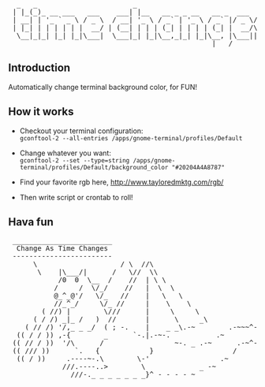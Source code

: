 

<pre>
  _   _                       _
 | |_(_)_ __ ___   ___    ___| |__   __ _ _ __   __ _  ___  ___
 | __| | '_ ` _ \ / _ \  / __| '_ \ / _` | '_ \ / _` |/ _ \/ __|
 | |_| | | | | | |  __/ | (__| | | | (_| | | | | (_| |  __/\__ \
  \__|_|_| |_| |_|\___|  \___|_| |_|\__,_|_| |_|\__, |\___||___/
                                                 |___/
</pre>

## Introduction
Automatically change terminal background color, for FUN!

## How it works
* Checkout your terminal configuration:  
`gconftool-2 --all-entries /apps/gnome-terminal/profiles/Default`

* Change whatever you want:  
`gconftool-2 --set --type=string /apps/gnome-terminal/profiles/Default/background_color "#20204A4A8787"`

* Find your favorite rgb here, <http://www.tayloredmktg.com/rgb/>

* Then write script or crontab to roll!

## Hava fun
<pre>
 ________________________
  Change As Time Changes 
 ------------------------
      \                    / \  //\
       \    |\___/|      /   \//  \\
            /0  0  \__  /    //  | \ \    
           /     /  \/_/    //   |  \  \  
           @_^_@'/   \/_   //    |   \   \ 
           //_^_/     \/_ //     |    \    \
        ( //) |        \///      |     \     \
      ( / /) _|_ /   )  //       |      \     _\
    ( // /) '/,_ _ _/  ( ; -.    |    _ _\.-~        .-~~~^-.
  (( / / )) ,-{        _      `-.|.-~-.           .~         `.
 (( // / ))  '/\      /                 ~-. _ .-~      .-~^-.  \
 (( /// ))      `.   {            }                   /      \  \
  (( / ))     .----~-.\        \-'                 .~         \  `. \^-.
             ///.----..>        \             _ -~             `.  ^-`  ^-_
               ///-._ _ _ _ _ _ _}^ - - - - ~                     ~-- ,.-~
                                                                  /.-~
</pre>
